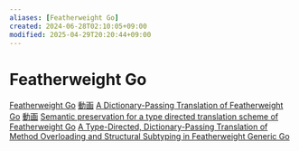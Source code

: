 ```yaml
---
aliases: [Featherweight Go]
created: 2024-06-28T02:10:05+09:00
modified: 2025-04-29T20:20:44+09:00
---
```


# Featherweight Go
[Featherweight Go](https://arxiv.org/abs/2005.11710) [動画](https://www.youtube.com/watch?v=62xlcsJ0AUs)
[A Dictionary-Passing Translation of Featherweight Go](https://arxiv.org/abs/2106.14586) [動画](https://www.youtube.com/watch?v=wkyc9xvG4aM)
[Semantic preservation for a type directed translation scheme of Featherweight Go](https://arxiv.org/abs/2206.09980)
[A Type-Directed, Dictionary-Passing Translation of Method Overloading and Structural Subtyping in Featherweight Generic Go](https://arxiv.org/abs/2209.08511)
